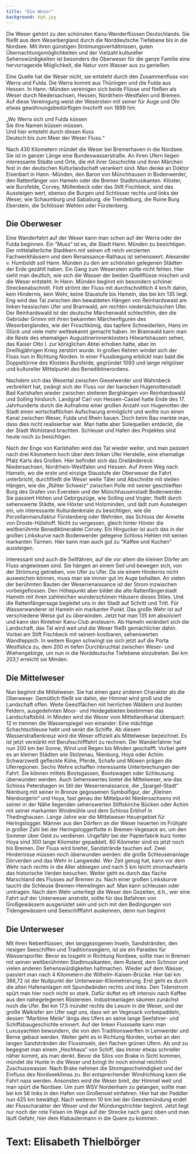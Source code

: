 ```yaml
---
title: "Die Weser"
background: bg4.jpg
---
```



Die Weser gehört zu den schönsten Kanu-Wanderflüssen Deutschlands. Sie fließt aus dem Weserbergland durch die Norddeutsche Tiefebene bis in die Nordsee. Mit ihren günstigen Strömungsverhältnissen, guten Übernachtungsmöglichkeiten und der Vielzahl kultureller Sehenswürdigkeiten ist besonders die Oberweser für die ganze Familie eine hervorragende Möglichkeit, die Natur vom Wasser aus zu genießen.

Eine Quelle hat die Weser nicht, sie entsteht durch den Zusammenfluss von Werra und Fulda. Die Werra kommt aus Thüringen und die Fulda aus Hessen. In Hann.-Münden vereinigen sich beide Flüsse und fließen als Weser durch Niedersachsen, Hessen, Nordrhein-Westfalen und Bremen. Auf diese Vereinigung weist der Weserstein mit seiner für Auge und Ohr etwas gewöhnungsbedürftigen Inschrift von 1899 hin: 

„Wo Werra sich und Fulda küssen  
Sie ihre Namen büssen müssen.  
Und hier entsteht durch diesen Kuss  
Deutsch bis zum Meer der Weser Fluss.“

Nach 430 Kilometern mündet die Weser bei Bremerhaven in die Nordsee. Sie ist in ganzer Länge eine Bundeswasserstraße. An ihren Ufern liegen interessante Städte und Orte, die mit ihrer Geschichte und ihren Märchen fest in der deutschen Kulturlandschaft verankert sind. Man denke an Doktor Eisenbart in Hann.-Münden, den Baron von Münchhausen in Bodenwerder, den Rattenfänger von Hameln oder die Bremer Stadtmusikanten.  Klöster, wie Bursfelde, Corvey, Möllenbeck oder das Stift Fischbeck, sind das Aussteigen wert, ebenso die Burgen und Schlösser rechts und links der Weser, wie Schaumburg und Sababurg, die Trendelburg, die Ruine Burg Eberstein, die Schlösser Wehlen oder Fürstenberg. 

## Die Oberweser
Eine Wanderfahrt auf der Weser kann man schon auf der Werra oder der Fulda be­ginnen. Ein “Muss“ ist es, die Stadt Hann. Münden zu besichtigen. Der mittelalterliche Stadtkern mit seinen oft reich verzierten Fachwerkhäusern und dem Renaissance-Rathaus ist sehenswert. Alexander v. Humboldt soll Hann. Münden zu den am schönsten gelegenen Städten der Erde ge­zählt haben. Ein Gang zum Weserstein sollte nicht fehlen. Hier sieht man deutlich, wie sich die Wasser der beiden Quellflüsse mischen und die Weser entsteht.
In Hann. Münden beginnt ein besonders schöner Streckenabschnitt. Flott strömt der Fluss mit durchschnittlich 4 km/h dahin, kein Hindernis, kein Wehr, keine Staustufe bis Hameln, das bei km 135 liegt. Eng wird das Tal zwischen den bewaldeten Hängen von Reinhardswald am linken hessischen Ufer und Bramwald, am rechten niedersächsischen Ufer. Der Reinhardswald ist der deutsche Märchenwald schlechthin, den die Gebrüder Grimm mit ihren  bekannten Märchenfiguren des Weserberglandes,  wie  der Froschkönig, das tapfere Schneiderlein, Hans im Glück und viele mehr weltbekannt gemacht haben. Im Bramwald kann man die Reste des ehemaligen Augustinerinnenklosters Hilwartshausen sehen, das Kaiser Otto I. zur königlichen Abtei erhoben hatte, aber im Dreißigjährigen Krieg zerstört wurde.
In großen Kehren windet sich der Fluss nun in Richtung Norden. In einer Flussbiegung erblickt man bald die Doppeltürme des Klosters Bursfelde, gegründet 1093 und lange religiöser und kultureller Mittelpunkt des Benediktinerordens.

Nachdem sich das Wesertal zwischen Gieselwerder und Wahmbeck verbreitert hat, zwängt sich der Fluss vor der barocken Hugenottenstadt Bad Karlshafen wieder zwischen steileren Berghängen von Reinhardswald und Solling hindurch. Landgraf Carl von Hessen-Cassel hatte Ende des 17. Jahrhunderts durch die Aufnahme einer großen Anzahl von Hugenotten der Stadt einen wirtschaftlichen Aufschwung ermöglicht und wollte nun einen Kanal zwischen Weser, Fulda und Rhein bauen. Doch beim Bau merkte man, dass dies nicht realisierbar war. Man hatte aber Solequellen entdeckt, die der Stadt Wohlstand brachten. Schleuse und Hafen des Projektes sind heute noch zu besichtigen.

Nach der Enge von Karlshafen wird das Tal wieder weiter, und man passiert nach drei Kilometern hoch über dem linken Ufer Herstelle, eine ehemalige Pfalz Karls des Großen. Hier befindet sich das Dreiländereck: Niedersachsen, Nordrhein-Westfalen und Hessen. Auf ihrem Weg nach Hameln, wo die erste und einzige Staustufe der Oberweser die Fahrt unterbricht, durchfließt die Weser weite Täler und Abschnitte mit steilen Hängen, wie die „Rühler Schweiz“ zwischen Polle mit seiner geschleiften Burg des Grafen von Everstein und der Münchhausenstadt Bodenwerder. Sie passiert Höhen und Gebirgszüge, wie Solling und Vogler, fließt durch sehenswerte Städte, wie Höxter und Holzminden, und lädt zum Aussteigen ein, um interessante Kulturdenkmale zu besichtigen, wie die Porzellanmanufaktur Fürstenberg oder Wehrden, das Schloss der Annette von Droste-Hülshoff. Nicht zu vergessen, gleich hinter Höxter die weltberühmte Benediktinerabtei Corvey. Ein Hingucker ist auch das in der großen Linkskurve nach Bodenwerder gelegene Schloss Hehlen mit seinen markanten Türmen. Hier kann man auch gut zu “Kaffee und Kuchen” aussteigen.

Interessant sind auch die Seilfähren, auf die vor allem die kleinen Dörfer am Fluss angewiesen sind. Sie hängen an einem Seil und bewegen sich, von der Strömung getrieben, von Ufer zu Ufer. Da sie einem Hindernis nicht ausweichen können, muss man sie immer gut im Auge behalten.
An vielen der berühmten Bauten der Weserrenaissance ist der Strom inzwischen vorbeigeflossen. Den Höhepunkt aber bildet die alte  Rattenfängerstadt Hameln mit ihren zahlreichen wunderschönen Häusern dieses Stiles. Und die Rattenfängersage begleitet uns in der Stadt auf Schritt und Tritt. Für Wasserwanderer ist Hameln ein markanter Punkt. Das große Wehr ist auf verschiedene Weise gut zu überwinden. Jetzt hat man 135 km absolviert und kann den Rintelner Kanu-Club ansteuern.
Ab Hameln verändert sich die Landschaft, das Tal wird weit und die Weser fließt gemächlicher dahin. Vorbei am Stift Fischbeck mit seinem kostbaren, sehenswerten Wandteppich. In weitem Bogen schwingt sie sich jetzt auf die Porta Westfalica zu, dem 200 m tiefen Durchbruchtal zwischen Weser- und Wiehengebirge, um nun in die Norddeutsche Tiefebene einzutreten. Bei km 203,1 erreicht sie Minden.

## Die Mittelweser
Nun beginnt die Mittelweser. Sie hat einen ganz anderen Charakter als die Oberweser. Gemütlich fließt sie dahin, der Himmel wird groß und die Landschaft offen. Weite Geestflächen mit herrlichen Wäldern und bunten Feldern, ausgedehnten Moor- und Heidegebieten bestimmen das Landschaftsbild. In Minden wird die Weser vom Mittellandkanal überquert. 12 m trennen die Wasserspiegel von einander: Eine mächtige Schachtschleuse hebt und senkt die Schiffe. Ab diesem Wasserstraßenkreuz wird die Weser offiziell als Mittelweser bezeichnet. Es ist jetzt verstärkt mit Berufsschifffahrt zu rechnen.
Der Wanderfahrer hat nun 200 km bei Sonne, Wind und Regen bis Minden geschafft. Vorbei geht es an kleinen Städten wie Stolzenau, Nienburg, Hoya oder Achim. Schwarzweiß gefleckte Kühe, Pferde, Schafe und Möwen prägen die Uferregionen. Sechs Wehre schaffen interessante Unterbrechungen der Fahrt. Sie können mittels Bootsgassen, Bootswagen oder Schleusung überwunden werden. 
Auch Sehenswertes bietet die Mittelweser, wie das Schloss Petershagen im Stil der Weserrenaissance, die „Spargel-Stadt“ Nienburg mit seiner in Bronze gegossenen  Symbolfigur, der „Kleinen Nienburgerin“  und Hoya, fast genau der Mittelpunkt Niedersachsens mit seiner in der Nähe liegenden sehenswerten Stiftskirche Bücken oder Achim mit seiner markanten Windmühle und dem Schloss Erbhof in Thedinghausen.
Lange Jahre war die Mittelweser Heuergebiet für Heringslogger. Männer aus den Dörfern an der Weser heuerten im Frühjahr in großer Zahl bei der Heringsloggerflotte in Bremen-Vegesack an, um den Sommer über Geld zu verdienen.
Ungefähr bei der Papierfabrik kurz hinter Hoya sind 300 lange Kilometer gepaddelt. 60 Kilometer sind es jetzt noch bis Bremen. Der Fluss wird breiter, Sandstrände tauchen auf. Zwei Hindernisse müssen noch überwunden werden: die große Schleusenanlage Dörverden und das Wehr in Langwedel. Wer Zeit genug hat, kann vor dem Wehr nach rechts in die Aller abbiegen und nach 5 km leicht stromaufwärts das historische Verden besuchen. Weiter geht es durch das flache Marschland des Flusses auf Bremen zu. Nach einer großen Linkskurve taucht die Schleuse Bremen-Hemelingen auf. Man kann schleusen oder umtragen. Nach dem Wehr unterliegt die Weser den Gezeiten, d.h., wer eine Fahrt auf der Unterweser anstrebt, sollte für das Befahren von Großgewässern ausgerüstet sein und sich mit den Bedingungen von Tidengewässern und Seeschifffahrt auskennen, denn nun beginnt

## Die Unterweser
Mit ihren Nebenflüssen, den langgezogenen Inseln, Sandstränden, den riesigen Seeschiffen und Traditionsseglern, ist sie ein Paradies für Wassersportler. 
Bevor es losgeht in Richtung Nordsee, sollte man in Bremen mit seinen weltberühmten Stadtmusikanten, dem Roland, dem Schnoor und vielen anderen Sehenswürdigkeiten haltmachen. Wieder auf dem Wasser, passiert man nach 4 Kilometern die Wilhelm-Kaisen-Brücke. Hier bei km 366,72 ist der Nullpunkt der Unterweser-Kilometrierung.
Erst geht es durch die alten Hafenanlagen mit Spundwänden rechts und links. Den Tidenstrom spürt man hier noch nicht so stark. Dafür duftet es oft intensiv nach Kaffee aus den nahegelegenen Röstereien. Industrieanlagen säumen zunächst noch die Ufer. Bei km 17,5 mündet rechts die Lesum in die Weser, und der große Walkiefer am Ufer sagt uns, dass wir an Vegesack vorbeipaddeln, dessen “Maritime Meile“ längs des Ufers an seine lange Seefahrer- und Schiffsbaugeschichte erinnert. Auf der linken Flussseite kann man Luxusyachten bewundern, die von den Traditionswerften in Lemwerder und Berne gebaut werden. Weiter geht es in Richtung Norden, vorbei an den langen Sandstränden der Flussinseln, den flachen grünen Ufern. Ab und zu begegnet man einem „Hochhaus“ von Schiff, das immer etwas schneller näher kommt, als man denkt. Bevor die Silos von Brake in Sicht kommen, mündet die Hunte in die Weser und bringt ihr noch einmal reichlich Zuschusswasser.  Nach Brake nehmen die Stromgeschwindigkeit und der Einfluss des Nordseeklimas zu. Bei entsprechender Windrichtung kann die Fahrt nass werden. Ansonsten wird die Weser breit, der Himmel weit und man spürt die Nordsee. Um zum WSV Nordenham zu gelangen, sollte man bei km 56 links in den Hafen von Großensiel einfahren.
Hier hat der Paddler nun 425 km bewältigt. Nach weiteren 10 km bei der Geestemündung endet der Flusscharakter der Weser und der Mündungstrichter beginnt. Jetzt liegt nur noch der rote Felsen im Wege auf der Strecke nach ganz oben und man läuft Gefahr, hier dem Klabautermann in die Quere zu kommen.
# Text: Elisabeth Thielbörger
